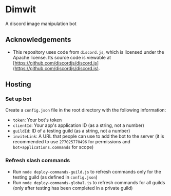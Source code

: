 # Dimwit

A discord image manipulation bot

## Acknowledgements

* This repository uses code from `discord.js`, which is licensed under the Apache license. Its source code is viewable at [https://github.com/discordjs/discord.js](https://github.com/discordjs/discord.js).

## Hosting

### Set up bot

Create a `config.json` file in the root directory with the following information:

* `token`: Your bot's token
* `clientId`: Your app's application ID (as a string, not a number)
* `guildId`: ID of a testing guild (as a string, not a number)
* `inviteLink`: A URL that people can use to add the bot to the server (it is recommended to use `277025770496` for permissions and `bot+applications.commands` for scope)

### Refresh slash commands

* Run `node deploy-commands-guild.js` to refresh commands only for the testing guild (as defined in `config.json`)
* Run `node deploy-commands-global.js` to refresh commands for all guilds (only after testing has been completed in a private guild)